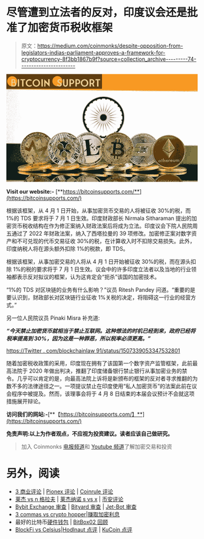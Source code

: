 # 尽管遭到立法者的反对，印度议会还是批准了加密货币税收框架

> 原文：<https://medium.com/coinmonks/despite-opposition-from-legislators-indias-parliament-approves-a-framework-for-cryptocurrency-8f3bb1867b9f?source=collection_archive---------74----------------------->

![](img/63411d332e3ed5fb8e6394c19a917599.png)

**Visit our website:-** [**https://bitcoinsupports.com/**](https://bitcoinsupports.com/)

根据该框架，从 4 月 1 日开始，从事加密货币交易的人将被征收 30%的税，而 1%的 TDS 要求将于 7 月 1 日生效。印度财政部长 Nirmala Sitharaman 提出的加密货币税收结构在作为修正案纳入财政法案后将成为立法。印度议会下院人民院周五通过了 2022 年财政法案，纳入了西塔拉曼的 39 项修改。加密修正案对数字资产和不可兑现的代币交易征收 30%的税，在计算收入时不扣除交易损失。此外，印度纳税人将在源头额外扣除 1%的税款，即 TDS。

根据该框架，从事加密交易的人将从 4 月 1 日开始被征收 30%的税，而在源头扣除 1%的税的要求将于 7 月 1 日生效。议会中的许多印度立法者以及当地的行业领袖都表示反对拟议的框架，认为这肯定会“扼杀”该国的加密技术。

“1%的 TDS 对区块链的业务有什么影响？”议员 Ritesh Pandey 问道。“重要的是要认识到，财政部长对区块链行业征收 1%关税的决定，将阻碍这一行业的经营方式。”

另一位人民院议员 Pinaki Misra 补充道:

***“今天禁止加密货币就相当于禁止互联网。这种想法的时机已经到来，政府已经将税率提高到 30%，因为这是一种罪恶，所以税率必须更高。”***

[https://Twitter . com/blockchainlaw 91/status/1507339053347532801](https://twitter.com/Blockchainlaw91/status/1507339053347532801)

随着加密税收政策的采用，印度现在拥有了该国第一个数字资产监管框架，此前最高法院于 2020 年做出判决，推翻了印度储备银行禁止银行从事加密业务的禁令。几乎可以肯定的是，向最高法院上诉将是新颁布的框架的反对者寻求推翻的为数不多的法律途径之一。一项提议禁止在印度使用“私人加密货币”的法案此前在议会程序中被提及。然而，该理事会将于 4 月 8 日结束的本届会议预计不会就这项措施展开辩论。

**访问我们的网站:-**[**【https://bitcoinsupports.com/】**](https://bitcoinsupports.com/)

**免责声明:以上为作者观点，不应视为投资建议。读者应该自己做研究。**

> 加入 Coinmonks [电报频道](https://t.me/coincodecap)和 [Youtube 频道](https://www.youtube.com/c/coinmonks/videos)了解加密交易和投资

# 另外，阅读

*   [3 商业评论](/coinmonks/3commas-review-an-excellent-crypto-trading-bot-2020-1313a58bec92) | [Pionex 评论](https://coincodecap.com/pionex-review-exchange-with-crypto-trading-bot) | [Coinrule 评论](/coinmonks/coinrule-review-2021-a-beginner-friendly-crypto-trading-bot-daf0504848ba)
*   [莱杰 vs n 格拉夫](/coinmonks/ledger-vs-ngrave-zero-7e40f0c1d694) | [莱杰纳诺 s vs x](/coinmonks/ledger-nano-s-vs-x-battery-hardware-price-storage-59a6663fe3b0) | [币安评论](/coinmonks/binance-review-ee10d3bf3b6e)
*   [Bybit Exchange 审查](/coinmonks/bybit-exchange-review-dbd570019b71) | [Bityard 审查](https://coincodecap.com/bityard-reivew) | [Jet-Bot 审查](https://coincodecap.com/jet-bot-review)
*   [3 commas vs crypto hopper](/coinmonks/3commas-vs-pionex-vs-cryptohopper-best-crypto-bot-6a98d2baa203)|[赚取加密利息](/coinmonks/earn-crypto-interest-b10b810fdda3)
*   最好的比特币[硬件钱包](/coinmonks/hardware-wallets-dfa1211730c6) | [BitBox02 回顾](/coinmonks/bitbox02-review-your-swiss-bitcoin-hardware-wallet-c36c88fff29)
*   [BlockFi vs Celsius](/coinmonks/blockfi-vs-celsius-vs-hodlnaut-8a1cc8c26630)|[Hodlnaut 点评](/coinmonks/hodlnaut-review-best-way-to-hodl-is-to-earn-interest-on-your-bitcoin-6658a8c19edf) | [KuCoin 点评](https://coincodecap.com/kucoin-review)
